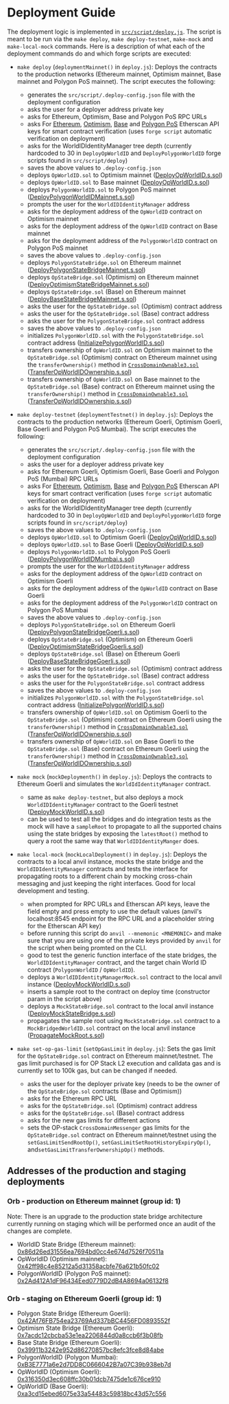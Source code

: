 # Deployment Guide

The deployment logic is implemented in [`src/script/deploy.js`](../src/script/deploy.js). The script is meant to be run
via the `make deploy`, `make deploy-testnet`, `make-mock` and `make-local-mock` commands. Here is a description of what
each of the deployment commands do and which forge scripts are executed:

- `make deploy` (`deploymentMainnet()` in `deploy.js`): Deploys the contracts to the production networks (Ethereum
  mainnet, Optimism mainnet, Base mainnet and Polygon PoS mainnet). The script executes the following:

  - generates the `src/script/.deploy-config.json` file with the deployment configuration
  - asks the user for a deployer address private key
  - asks for Ethereum, Optimism, Base and Polygon PoS RPC URLs
  - asks For [Ethereum](https://etherscan.io/login), [Optimism](https://optimistic.etherscan.io/login),
    [Base](https://basescan.org/login) and [Polygon PoS](https://polygonscan.com/login) Etherscan API keys for smart
    contract verification (uses `forge script` automatic verification on deployment)
  - asks for the WorldIDIdentityManager tree depth (currently hardcoded to 30 in `DeployOpWorldID` and
    `DeployPolygonWorldID` forge scripts found in `src/script/deploy`)
  - saves the above values to `.deploy-config.json`
  - deploys `OpWorldID.sol` to Optimism mainnet
    ([DeployOpWorldID.s.sol](../src/script/deploy/op-stack/DeployOpWorldID.s.sol))
  - deploys `OpWorldID.sol` to Base mainnet
    ([DeployOpWorldID.s.sol](../src/script/deploy/op-stack/DeployOpWorldID.s.sol))
  - deploys `PolygonWorldID.sol` to Polygon PoS mainnet
    ([DeployPolygonWorldIDMainnet.s.sol](../src/script/deploy/polygon/DeployPolygonWorldIDMainnet.s.sol))
  - prompts the user for the `WorldIDIdentityManager` address
  - asks for the deployment address of the `OpWorldID` contract on Optimism mainnet
  - asks for the deployment address of the `OpWorldID` contract on Base mainnet
  - asks for the deployment address of the `PolygonWorldID` contract on Polygon PoS mainnet
  - saves the above values to `.deploy-config.json`
  - deploys `PolygonStateBridge.sol` on Ethereum mainnet
    ([DeployPolygonStateBridgeMainnet.s.sol](../src/script/deploy/polygon/DeployPolygonStateBridgeMainnet.s.sol))
  - deploys `OpStateBridge.sol` (Optimism) on Ethereum mainnet
    ([DeployOptimismStateBridgeMainnet.s.sol](../src/script/deploy/op-stack/optimism/DeployOptimismStateBridgeMainnet.s.sol))
  - deploys `OpStateBridge.sol` (Base) on Ethereum mainnet
    ([DeployBaseStateBridgeMainnet.s.sol](../src/script/deploy/op-stack/base/DeployBaseStateBridgeMainnet.s.sol))
  - asks the user for the `OpStateBridge.sol` (Optimism) contract address
  - asks the user for the `OpStateBridge.sol` (Base) contract address
  - asks the user for the `PolygonStateBridge.sol` contract address
  - saves the above values to `.deploy-config.json`
  - initializes `PolygonWorldID.sol` with the `PolygonStateBridge.sol` contract address
    ([InitializePolygonWorldID.s.sol](../src/script/initialize/polygon/InitializePolygonWorldID.s.sol))
  - transfers ownership of `OpWorldID.sol` on Optimism mainnet to the `OpStateBridge.sol` (Optimism) contract on
    Ethereum mainnet using the `transferOwnership()` method in
    [`CrossDomainOwnable3.sol`](https://github.com/ethereum-optimism/optimism/blob/develop/packages/contracts-bedrock/src/L2/CrossDomainOwnable3.sol)
    ([TransferOpWorldIDOwnership.s.sol](../src/script/initialize/op-stack/optimism/LocalTransferOwnershipofOptimismWorldID.s.sol))
  - transfers ownership of `OpWorldID.sol` on Base mainnet to the `OpStateBridge.sol` (Base) contract on Ethereum
    mainnet using the `transferOwnership()` method in
    [`CrossDomainOwnable3.sol`](https://github.com/ethereum-optimism/optimism/blob/develop/packages/contracts-bedrock/src/L2/CrossDomainOwnable3.sol)
    ([TransferOpWorldIDOwnership.s.sol](../src/script/initialize/op-stack/base/LocalTransferOwnershipofBaseWorldID.s.sol))

- `make deploy-testnet` (`deploymentTestnet()` in `deploy.js`): Deploys the contracts to the production networks
  (Ethereum Goerli, Optimism Goerli, Base Goerli and Polygon PoS Mumbai). The script executes the following:

  - generates the `src/script/.deploy-config.json` file with the deployment configuration
  - asks the user for a deployer address private key
  - asks for Ethereum Goerli, Optimism Goerli, Base Goerli and Polygon PoS (Mumbai) RPC URLs
  - asks For [Ethereum](https://etherscan.io/login), [Optimism](https://optimistic.etherscan.io/login),
    [Base](https://basescan.org/login) and [Polygon PoS](https://polygonscan.com/login) Etherscan API keys for smart
    contract verification (uses `forge script` automatic verification on deployment)
  - asks for the WorldIDIdentityManager tree depth (currently hardcoded to 30 in `DeployOpWorldID` and
    `DeployPolygonWorldID` forge scripts found in `src/script/deploy`)
  - saves the above values to `.deploy-config.json`
  - deploys `OpWorldID.sol` to Optimism Goerli
    ([DeployOpWorldID.s.sol](../src/script/deploy/op-stack/DeployOpWorldID.s.sol))
  - deploys `OpWorldID.sol` to Base Goerli
    ([DeployOpWorldID.s.sol](../src/script/deploy/op-stack/DeployOpWorldID.s.sol))
  - deploys `PolygonWorldID.sol` to Polygon PoS Goerli
    ([DeployPolygonWorldIDMumbai.s.sol](../src/script/deploy/polygon/DeployPolygonWorldIDMumbai.s.sol))
  - prompts the user for the `WorldIDIdentityManager` address
  - asks for the deployment address of the `OpWorldID` contract on Optimism Goerli
  - asks for the deployment address of the `OpWorldID` contract on Base Goerli
  - asks for the deployment address of the `PolygonWorldID` contract on Polygon PoS Mumbai
  - saves the above values to `.deploy-config.json`
  - deploys `PolygonStateBridge.sol` on Ethereum Goerli
    ([DeployPolygonStateBridgeGoerli.s.sol](../src/script/deploy/polygon/DeployPolygonStateBridgeGoerli.s.sol))
  - deploys `OpStateBridge.sol` (Optimism) on Ethereum Goerli
    ([DeployOptimismStateBridgeGoerli.s.sol](../src/script/deploy/op-stack/optimism/DeployOptimismStateBridgeGoerli.s.sol))
  - deploys `OpStateBridge.sol` (Base) on Ethereum Goerli
    ([DeployBaseStateBridgeGoerli.s.sol](../src/script/deploy/op-stack/base/DeployBaseStateBridgeGoerli.s.sol))
  - asks the user for the `OpStateBridge.sol` (Optimism) contract address
  - asks the user for the `OpStateBridge.sol` (Base) contract address
  - asks the user for the `PolygonStateBridge.sol` contract address
  - saves the above values to `.deploy-config.json`
  - initializes `PolygonWorldID.sol` with the `PolygonStateBridge.sol` contract address
    ([InitializePolygonWorldID.s.sol](../src/script/initialize/polygon/InitializePolygonWorldID.s.sol))
  - transfers ownership of `OpWorldID.sol` on Optimism Goerli to the `OpStateBridge.sol` (Optimism) contract on Ethereum
    Goerli using the `transferOwnership()` method in
    [`CrossDomainOwnable3.sol`](https://github.com/ethereum-optimism/optimism/blob/develop/packages/contracts-bedrock/src/L2/CrossDomainOwnable3.sol)
    ([TransferOpWorldIDOwnership.s.sol](../src/script/initialize/op-stack/optimism/LocalTransferOwnershipofOptimismWorldID.s.sol))
  - transfers ownership of `OpWorldID.sol` on Base Goerli to the `OpStateBridge.sol` (Base) contract on Ethereum Goerli
    using the `transferOwnership()` method in
    [`CrossDomainOwnable3.sol`](https://github.com/ethereum-optimism/optimism/blob/develop/packages/contracts-bedrock/src/L2/CrossDomainOwnable3.sol)
    ([TransferOpWorldIDOwnership.s.sol](../src/script/initialize/op-stack/base/LocalTransferOwnershipofBaseWorldID.s.sol))

- `make mock` (`mockDeploymenth()` in `deploy.js`): Deploys the contracts to Ethereum Goerli and simulates the
  `WorldIdIdentityManager` contract.

  - same as `make deploy-testnet`, but also deploys a mock `WorldIDIdentityManager` contract to the Goerli testnet
    ([DeployMockWorldID.s.sol](../src/script/deploy/mock/DeployMockWorldID.s.sol))
  - can be used to test all the bridges and do integration tests as the mock will have a `sampleRoot` to propagate to
    all the supported chains using the state bridges by exposing the `latestRoot()` method to query a root the same way
    that `WorldIDIdentityManger` does.

- `make local-mock` (`mockLocalDeployment()` in `deploy.js`): Deploys the contracts to a local anvil instance, mocks the
  state bridge and the `WorldIDIdentityManager` contracts and tests the interface for propagating roots to a different
  chain by mocking cross-chain messaging and just keeping the right interfaces. Good for local development and testing.

  - when prompted for RPC URLs and Etherscan API keys, leave the field empty and press empty to use the default values
    (anvil's localhost:8545 endpoint for the RPC URL and a placeholder string for the Etherscan API key)
  - before running this script do `anvil --mnemonic <MNEMONIC>` and make sure that you are using one of the private keys
    provided by `anvil` for the script when being promted on the CLI.
  - good to test the generic function interface of the state bridges, the `WorldIDIdentityManager` contract, and the
    target chain World ID contract (`PolygonWorldID` / `OpWorldID`).
  - deploys a `WorldIDIdentityManagerMock.sol` contract to the local anvil instance
    ([DeployMockWorldID.s.sol](../src/script/deploy/mock/DeployMockWorldID.s.sol))
  - inserts a sample root to the contract on deploy time (constructor param in the script above)
  - deploys a `MockStateBridge.sol` contract to the local anvil instance
    ([DeployMockStateBridge.s.sol](../src/script/deploy/mock/DeployMockStateBridge.s.sol))
  - propagates the sample root using `MockStateBridge.sol` contract to a `MockBridgedWorldID.sol` contract on the local
    anvil instance ([PropagateMockRoot.s.sol](../src/script/test/PropagateMockRoot.s.sol))

- `make set-op-gas-limit` (`setOpGasLimit` in `deploy.js`): Sets the gas limit for the `OpStateBridge.sol` contract on
  Ethereum mainnet/testnet. The gas limit purchased is for OP Stack L2 execution and calldata gas and is currently set
  to 100k gas, but can be changed if needed.

  - asks the user for the deployer private key (needs to be the owner of the `OpStateBridge.sol` contracts (Base and
    Optimism))
  - asks for the Ethereum RPC URL
  - asks for the `OpStateBridge.sol` (Optimism) contract address
  - asks for the `OpStateBridge.sol` (Base) contract address
  - asks for the new gas limits for different actions
  - sets the OP-stack `CrossDomainMessenger` gas limits for the `OpStateBridge.sol` contract on Ethereum mainnet/testnet
    using the `setGasLimitSendRootOp()`, `setGasLimitSetRootHistoryExpiryOp()`, and`setGasLimitTransferOwnershipOp()`
    methods.

## Addresses of the production and staging deployments

### Orb - production on Ethereum mainnet (group id: 1)

Note: There is an upgrade to the production state bridge architecture currently running on staging which will be
performed once an audit of the changes are complete.

- WorldID State Bridge (Ethereum mainnet):
  [0x86d26ed31556ea7694bd0cc4e674d7526f70511a](https://etherscan.io/address/0x86d26ed31556ea7694bd0cc4e674d7526f70511a#code)
- OpWorldID (Optimism mainnet):
  [0x42ff98c4e85212a5d31358acbfe76a621b50fc02](https://optimistic.etherscan.io/address/0x42ff98c4e85212a5d31358acbfe76a621b50fc02#code)
- PolygonWorldID (Polygon PoS mainnet):
  [0x2Ad412A1dF96434Eed0779D2dB4A8694a06132f8](https://polygonscan.com/address/0x2Ad412A1dF96434Eed0779D2dB4A8694a06132f8#code)

### Orb - staging on Ethereum Goerli (group id: 1)

- Polygon State Bridge (Ethereum Goerli):
  [0x42Af76FB754ea23769Ad337bBC4456FD0893552f](https://goerli.etherscan.io/address/0x42Af76FB754ea23769Ad337bBC4456FD0893552f#code)
- Optimism State Bridge (Ethereum Goerli):
  [0x7acdc12cbcba53e1ea2206844d0a8ccb6f3b08fb](https://goerli.etherscan.io/address/0x7acdc12cbcba53e1ea2206844d0a8ccb6f3b08fb#code)
- Base State Bridge (Ethereum Goerli):
  [0x39911b3242e952d86270857bc8efc3fce8d84abe](https://goerli.etherscan.io/address/0x39911b3242e952d86270857bc8efc3fce8d84abe#code)
- PolygonWorldID (Polygon Mumbai):
  [0xB3E7771a6e2d7DD8C0666042B7a07C39b938eb7d](https://mumbai.polygonscan.com/address/0xB3E7771a6e2d7DD8C0666042B7a07C39b938eb7d#code)
- OpWorldID (Optimism Goerli):
  [0x316350d3ec608ffc30b01dcb7475de1c676ce910](https://goerli-optimism.etherscan.io/address/0x316350d3ec608ffc30b01dcb7475de1c676ce910#code)
- OpWorldID (Base Goerli):
  [0xa3cd15ebed6075e33a54483c59818bc43d57c556](https://goerli.basescan.org/address/0xa3cd15ebed6075e33a54483c59818bc43d57c556#code)
